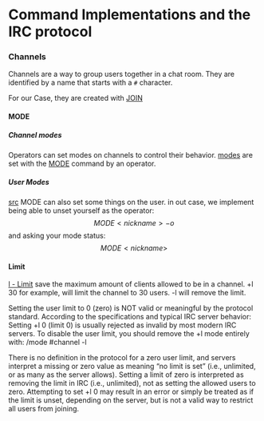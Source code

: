 # Command Implementations and the IRC protocol

### Channels

Channels are a way to group users together in a chat room. They are identified by a name that starts with a `#` character.

For our Case, they are created with [JOIN](https://modern.ircdocs.horse/#join-message)

#### MODE

##### Channel modes

Operators can set modes on channels to control their behavior.
[modes](https://modern.ircdocs.horse/#channel-modes) are set with the [MODE](https://modern.ircdocs.horse/#mode-message) command by an operator.

##### User Modes

[src](https://github.com/grawity/irc-docs/blob/master/misc/irc-documentation-jilles/client%20protocol.txt)
MODE can also set some things on the user. in out case, we implement being able to unset yourself as the operator:
$$ MODE <nickname> -o$$
and asking your mode status:
$$ MODE <nickname>$$

#### Limit
[l - Limit](https://www.afternet.org/help/irc/modes) save the maximum amount of clients allowed to be in a channel.
+l 30 for example, will limit the channel to 30 users.
-l will remove the limit.

Setting the user limit to 0 (zero) is NOT valid or meaningful by the protocol standard. According to the specifications and typical IRC server behavior:
    Setting +l 0 (limit 0) is usually rejected as invalid by most modern IRC servers.
    To disable the user limit, you should remove the +l mode entirely with:
/mode #channel -l

There is no definition in the protocol for a zero user limit, and servers interpret a missing or zero value as meaning “no limit is set” (i.e., unlimited, or as many as the server allows).
    Setting a limit of zero is interpreted as removing the limit in IRC (i.e., unlimited), not as setting the allowed users to zero.
    Attempting to set +l 0 may result in an error or simply be treated as if the limit is unset, depending on the server, but is not a valid way to restrict all users from joining.

